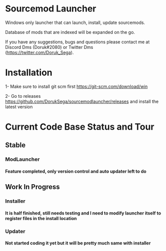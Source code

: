 # Sourcemod Launcher
Windows only launcher that can launch, install, update sourcemods.

Database of mods that are indexed will be expanded on the go.

If you have any suggestions, bugs and questions please contact me at Discord Dms (Doruk#2080) or Twitter Dms (https://twitter.com/Doruk_Sega).
# Installation
1- Make sure to install git scm first https://git-scm.com/download/win

2- Go to releases https://github.com/DorukSega/sourcemodlauncher/releases and install the latest version

# Current Code Base Status and Tour
## Stable
### ModLauncher
#### Feature completed, only version control and auto updater left to do
## Work In Progress
### Installer
#### It is half finished, still needs testing and I need to modify launcher itself to register files in the install location
### Updater
#### Not started coding it yet but it will be pretty much same with installer
